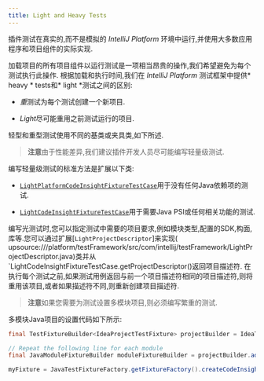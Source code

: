 ```yaml
---
title: Light and Heavy Tests
---
```


插件测试在真实的,而不是模拟的 *IntelliJ Platform* 环境中运行,并使用大多数应用程序和项目组件的实际实现.


加载项目的所有项目组件以运行测试是一项相当昂贵的操作,我们希望避免为每个测试执行此操作.
根据加载和执行时间,我们在 *IntelliJ Platform* 测试框架中提供* heavy * tests和* light *测试之间的区别:
 

* *重*测试为每个测试创建一个新项目.

* *Light*尽可能重用之前测试运行的项目.


轻型和重型测试使用不同的基类或夹具类,如下所述.


> **注意**由于性能差异,我们建议插件开发人员尽可能编写轻量级测试.


编写轻量级测试的标准方法是扩展以下类:


* [`LightPlatformCodeInsightFixtureTestCase`](upsource:///platform/testFramework/src/com/intellij/testFramework/fixtures/LightPlatformCodeInsightFixtureTestCase.java)用于没有任何Java依赖项的测试.

* [`LightCodeInsightFixtureTestCase`](upsource:///java/testFramework/src/com/intellij/testFramework/fixtures/LightCodeInsightFixtureTestCase.java)用于需要Java PSI或任何相关功能的测试.


编写光测试时,您可以指定测试中需要的项目要求,例如模块类型,配置的SDK,构面,库等.您可以通过扩展[`LightProjectDescriptor`]来实现( 
upsource:///platform/testFramework/src/com/intellij/testFramework/LightProjectDescriptor.java)类并从`LightCodeInsightFixtureTestCase.getProjectDescriptor()返回项目描述符.
在执行每个测试之前,如果测试用例返回与前一个项目描述符相同的项目描述符,则将重用该项目,或者如果描述符不同,则重新创建项目描述符.


> **注意**如果您需要为测试设置多模块项目,则必须编写繁重的测试.


多模块Java项目的设置代码如下所示:


```java
final TestFixtureBuilder<IdeaProjectTestFixture> projectBuilder = IdeaTestFixtureFactory.getFixtureFactory().createFixtureBuilder(getName());

// Repeat the following line for each module
final JavaModuleFixtureBuilder moduleFixtureBuilder = projectBuilder.addModule(JavaModuleFixtureBuilder.class);

myFixture = JavaTestFixtureFactory.getFixtureFactory().createCodeInsightFixture(projectBuilder.getFixture());
```


